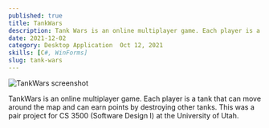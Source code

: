 ```yaml
---
published: true
title: TankWars
description: Tank Wars is an online multiplayer game. Each player is a tank that can move around the map and can earn points by destroying other tanks.
date: 2021-12-02
category: Desktop Application  Oct 12, 2021
skills: [C#, WinForms]
slug: tank-wars
---
```


![TankWars screenshot](/images/portfolio/TankWars.png)

TankWars is an online multiplayer game. Each player is a tank that can move around the map and can earn points by destroying other tanks. This was a pair project for CS 3500 (Software Design I) at the University of Utah.
